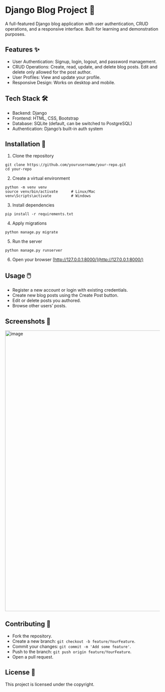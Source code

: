 # Django Blog Project 📖

A full-featured Django blog application with user authentication, CRUD operations, and a responsive interface. Built for learning and demonstration purposes.

## Features ✨

* User Authentication: Signup, login, logout, and password management.
* CRUD Operations: Create, read, update, and delete blog posts. Edit and delete only allowed for the post author.
* User Profiles: View and update your profile.
* Responsive Design: Works on desktop and mobile.


## Tech Stack 🛠️

* Backend: Django
* Frontend: HTML, CSS, Bootstrap
* Database: SQLite (default, can be switched to PostgreSQL)
* Authentication: Django’s built-in auth system

## Installation 🚀

1. Clone the repository

```
git clone https://github.com/yourusername/your-repo.git
cd your-repo
```

2. Create a virtual environment

```
python -m venv venv
source venv/bin/activate      # Linux/Mac
venv\Scripts\activate         # Windows
```

3. Install dependencies

```
pip install -r requirements.txt
```

4. Apply migrations

```
python manage.py migrate
```

5. Run the server

```
python manage.py runserver
```

6. Open your browser
   [http://127.0.0.1:8000/](http://127.0.0.1:8000/)

## Usage 🖱️

* Register a new account or login with existing credentials.
* Create new blog posts using the Create Post button.
* Edit or delete posts you authored.
* Browse other users’ posts.

## Screenshots 📸
<img width="1881" height="912" alt="image" src="https://github.com/user-attachments/assets/ad7b51fa-28d5-4ea0-a81c-26dd3b5bc627" />


## Contributing 🤝

* Fork the repository.
* Create a new branch: `git checkout -b feature/YourFeature`.
* Commit your changes: `git commit -m 'Add some feature'`.
* Push to the branch: `git push origin feature/YourFeature`.
* Open a pull request.

## License 📜

This project is licensed under the copyright.
